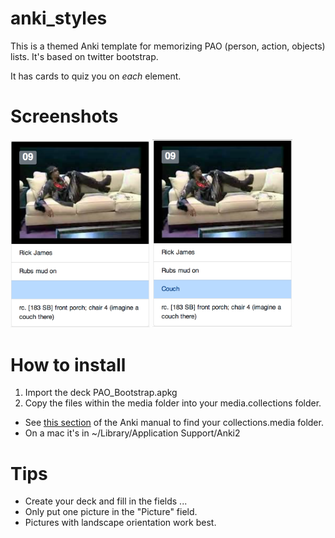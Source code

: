 # anki_styles
This is a themed Anki template for memorizing PAO (person, action, objects) lists.  It's based on twitter bootstrap.

It has cards to quiz you on *each* element.

# Screenshots
<img src="screenshots/poa_1.png" width="223" /> <img src="screenshots/pao_2.png" width="224" />

# How to install
1. Import the deck PAO_Bootstrap.apkg
2. Copy the files within the media folder into your media.collections folder. 
  - See [this section](https://apps.ankiweb.net/docs/manual.html#files) of the Anki manual to find your collections.media folder.
  - On a mac it's in ~/Library/Application Support/Anki2
  
# Tips
* Create your deck and fill in the fields ...
* Only put one picture in the "Picture" field.  
* Pictures with landscape orientation work best.
